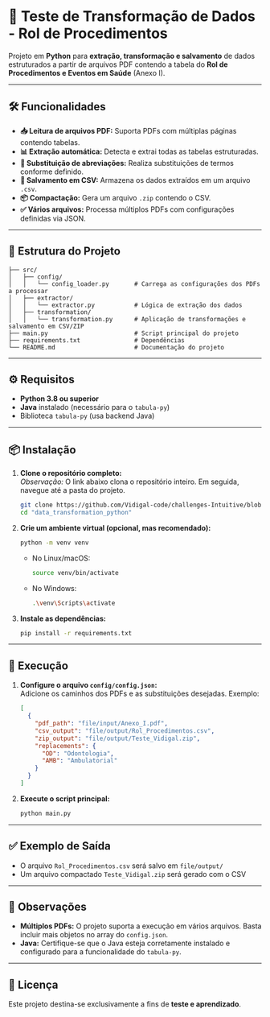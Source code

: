 # 🧪 Teste de Transformação de Dados - Rol de Procedimentos

Projeto em **Python** para **extração, transformação e salvamento** de dados estruturados a partir de arquivos PDF contendo a tabela do **Rol de Procedimentos e Eventos em Saúde** (Anexo I).

---

## 🛠️ Funcionalidades

- **📥 Leitura de arquivos PDF:** Suporta PDFs com múltiplas páginas contendo tabelas.
- **📊 Extração automática:** Detecta e extrai todas as tabelas estruturadas.
- **🔄 Substituição de abreviações:** Realiza substituições de termos conforme definido.
- **💾 Salvamento em CSV:** Armazena os dados extraídos em um arquivo `.csv`.
- **📦 Compactação:** Gera um arquivo `.zip` contendo o CSV.
- **✅ Vários arquivos:** Processa múltiplos PDFs com configurações definidas via JSON.

---

## 📁 Estrutura do Projeto

```
├── src/
│   ├── config/
│   │   └── config_loader.py       # Carrega as configurações dos PDFs a processar
│   ├── extractor/
│   │   └── extractor.py           # Lógica de extração dos dados
│   ├── transformation/
│   │   └── transformation.py      # Aplicação de transformações e salvamento em CSV/ZIP
├── main.py                        # Script principal do projeto
├── requirements.txt               # Dependências
└── README.md                      # Documentação do projeto
```

---

## ⚙️ Requisitos

- **Python 3.8 ou superior**
- **Java** instalado (necessário para o `tabula-py`)
- Biblioteca `tabula-py` (usa backend Java)

---

## 📦 Instalação

1. **Clone o repositório completo:**  
   *Observação:* O link abaixo clona o repositório inteiro. Em seguida, navegue até a pasta do projeto.

   ```bash
   git clone https://github.com/Vidigal-code/challenges-Intuitive/blob/main/2.%20TESTE%20DE%20TRANSFORMAÇÃO%20DE%20DADOS/data_transformation_python.git
   cd "data_transformation_python"
   ```

2. **Crie um ambiente virtual (opcional, mas recomendado):**

   ```bash
   python -m venv venv
   ```

   - No Linux/macOS:

     ```bash
     source venv/bin/activate
     ```

   - No Windows:

     ```bash
     .\venv\Scripts\activate
     ```

3. **Instale as dependências:**

   ```bash
   pip install -r requirements.txt
   ```

---

## 🚀 Execução

1. **Configure o arquivo `config/config.json`:**  
   Adicione os caminhos dos PDFs e as substituições desejadas. Exemplo:

   ```json
   [
     {
       "pdf_path": "file/input/Anexo_I.pdf",
       "csv_output": "file/output/Rol_Procedimentos.csv",
       "zip_output": "file/output/Teste_Vidigal.zip",
       "replacements": {
         "OD": "Odontologia",
         "AMB": "Ambulatorial"
       }
     }
   ]
   ```

2. **Execute o script principal:**

   ```bash
   python main.py
   ```

---

## ✅ Exemplo de Saída

- O arquivo `Rol_Procedimentos.csv` será salvo em `file/output/`
- Um arquivo compactado `Teste_Vidigal.zip` será gerado com o CSV

---

## 🧩 Observações

- **Múltiplos PDFs:** O projeto suporta a execução em vários arquivos. Basta incluir mais objetos no array do `config.json`.
- **Java:** Certifique-se que o Java esteja corretamente instalado e configurado para a funcionalidade do `tabula-py`.

---

## 📄 Licença

Este projeto destina-se exclusivamente a fins de **teste e aprendizado**.

